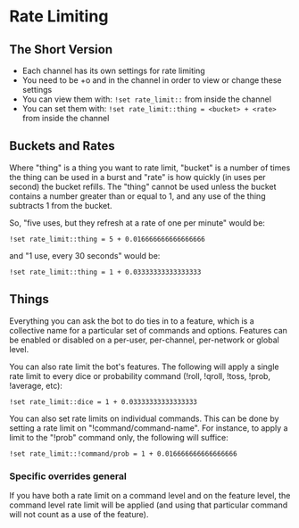
# Rate Limiting

## The Short Version

* Each channel has its own settings for rate limiting
* You need to be +o and in the channel in order to view or change these settings
* You can view them with:
  ```!set rate_limit::``` from inside the channel
* You can set them with:
  ```!set rate_limit::thing = <bucket> + <rate>``` from inside the channel

## Buckets and Rates

Where "thing" is a thing you want to rate limit, "bucket" is a number of times the thing can be used in a burst and "rate" is how quickly (in uses per second) the bucket refills. The "thing" cannot be used unless the bucket contains a number greater than or equal to 1, and any use of the thing subtracts 1 from the bucket.

So, "five uses, but they refresh at a rate of one per minute" would be:

  ```!set rate_limit::thing = 5 + 0.016666666666666666```

and "1 use, every 30 seconds" would be:

  ```!set rate_limit::thing = 1 + 0.03333333333333333```

## Things

Everything you can ask the bot to do ties in to a feature, which is a collective name for a particular set of commands and options. Features can be enabled or disabled on a per-user, per-channel, per-network or global level. 

You can also rate limit the bot's features. The following will apply a single rate limit to every dice or probability command (!roll, !qroll, !toss, !prob, !average, etc):

  ```!set rate_limit::dice = 1 + 0.03333333333333333```

You can also set rate limits on individual commands. This can be done by setting a rate limit on "!command/command-name". For instance, to apply a limit to the "!prob" command only, the following will suffice:

  ```!set rate_limit::!command/prob = 1 + 0.016666666666666666```

### Specific overrides general

If you have both a rate limit on a command level and on the feature level, the command level rate limit will be applied (and using that particular command will not count as a use of the feature).
